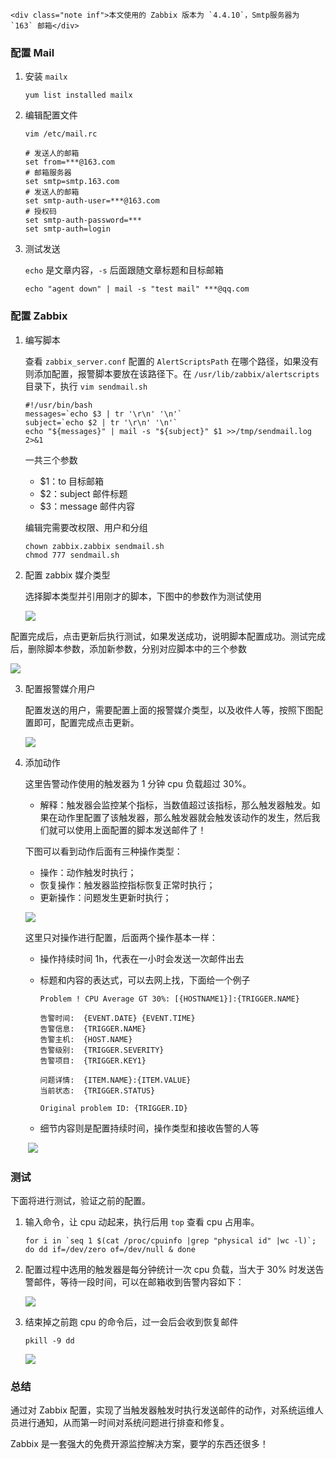 ```
<div class="note inf">本文使用的 Zabbix 版本为 `4.4.10`，Smtp服务器为 `163` 邮箱</div>
```

### 配置 Mail

1. 安装 `mailx`

   `yum list installed mailx`

2. 编辑配置文件

   `vim /etc/mail.rc`

   ```shell
   # 发送人的邮箱
   set from=***@163.com
   # 邮箱服务器
   set smtp=smtp.163.com
   # 发送人的邮箱
   set smtp-auth-user=***@163.com
   # 授权码
   set smtp-auth-password=***
   set smtp-auth=login
   ```

3. 测试发送

   `echo` 是文章内容，`-s` 后面跟随文章标题和目标邮箱

   `echo "agent down" | mail -s "test mail" ***@qq.com`

### 配置 Zabbix

1. 编写脚本

   查看 `zabbix_server.conf` 配置的 `AlertScriptsPath` 在哪个路径，如果没有则添加配置，报警脚本要放在该路径下。在 `/usr/lib/zabbix/alertscripts` 目录下，执行 `vim sendmail.sh`

   ```shell
   #!/usr/bin/bash
   messages=`echo $3 | tr '\r\n' '\n'`
   subject=`echo $2 | tr '\r\n' '\n'`
   echo "${messages}" | mail -s "${subject}" $1 >>/tmp/sendmail.log 2>&1
   ```

   一共三个参数 

   - $1：to 目标邮箱
   - $2：subject 邮件标题
   - $3：message 邮件内容

   编辑完需要改权限、用户和分组

   ```shell
   chown zabbix.zabbix sendmail.sh
   chmod 777 sendmail.sh
   ```

2. 配置 zabbix 媒介类型

   选择脚本类型并引用刚才的脚本，下图中的参数作为测试使用

   ![](https://cdn.jsdelivr.net/gh/mapleinsss/md_cdn@master/mds/zabbix/sendMail/1.png)



​		配置完成后，点击更新后执行测试，如果发送成功，说明脚本配置成功。测试完成后，删除脚本参数，添加新参数，分别对应脚本中的三个参数

![](https://cdn.jsdelivr.net/gh/mapleinsss/md_cdn@master/mds/zabbix/sendMail/2.png)

3. 配置报警媒介用户

   配置发送的用户，需要配置上面的报警媒介类型，以及收件人等，按照下图配置即可，配置完成点击更新。

   ![](https://cdn.jsdelivr.net/gh/mapleinsss/md_cdn@master/mds/zabbix/sendMail/3.png)

4. 添加动作

   这里告警动作使用的触发器为 1 分钟 cpu 负载超过 30%。

   - 解释：触发器会监控某个指标，当数值超过该指标，那么触发器触发。如果在动作里配置了该触发器，那么触发器就会触发该动作的发生，然后我们就可以使用上面配置的脚本发送邮件了！

   下图可以看到动作后面有三种操作类型：

   - 操作：动作触发时执行；
   - 恢复操作：触发器监控指标恢复正常时执行；
   - 更新操作：问题发生更新时执行；

   ![](https://cdn.jsdelivr.net/gh/mapleinsss/md_cdn@master/mds/zabbix/sendMail/4.png)

   这里只对操作进行配置，后面两个操作基本一样：

   - 操作持续时间 1h，代表在一小时会发送一次邮件出去

   - 标题和内容的表达式，可以去网上找，下面给一个例子

     ```
     Problem ! CPU Average GT 30%: [{HOSTNAME1}]:{TRIGGER.NAME}
     
     告警时间:  {EVENT.DATE} {EVENT.TIME}
     告警信息:  {TRIGGER.NAME}
     告警主机:  {HOST.NAME}
     告警级别:  {TRIGGER.SEVERITY}
     告警项目:  {TRIGGER.KEY1}
     
     问题详情:  {ITEM.NAME}:{ITEM.VALUE}
     当前状态:  {TRIGGER.STATUS}
     
     Original problem ID: {TRIGGER.ID}
     ```

   - 细节内容则是配置持续时间，操作类型和接收告警的人等

   ​	![](https://cdn.jsdelivr.net/gh/mapleinsss/md_cdn@master/mds/zabbix/sendMail/5.png)

### 测试

下面将进行测试，验证之前的配置。

1. 输入命令，让 cpu 动起来，执行后用 `top` 查看 cpu 占用率。

   ```shell
   for i in `seq 1 $(cat /proc/cpuinfo |grep "physical id" |wc -l)`; do dd if=/dev/zero of=/dev/null & done
   ```

2. 配置过程中选用的触发器是每分钟统计一次 cpu 负载，当大于 30% 时发送告警邮件，等待一段时间，可以在邮箱收到告警内容如下：

   ![](https://cdn.jsdelivr.net/gh/mapleinsss/md_cdn@master/mds/zabbix/sendMail/6.png)

3. 结束掉之前跑 cpu 的命令后，过一会后会收到恢复邮件

   ```shell
   pkill -9 dd
   ```

   

   ![](https://cdn.jsdelivr.net/gh/mapleinsss/md_cdn@master/mds/zabbix/sendMail/7.png)

### 总结

通过对 Zabbix 配置，实现了当触发器触发时执行发送邮件的动作，对系统运维人员进行通知，从而第一时间对系统问题进行排查和修复。

Zabbix 是一套强大的免费开源监控解决方案，要学的东西还很多！